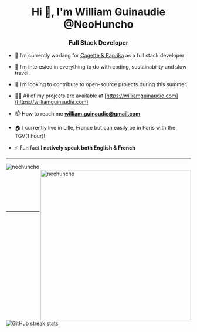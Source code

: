 <h1 align="center">Hi 👋, I'm William Guinaudie @NeoHuncho</h1>
<h3 align="center">Full Stack Developer</h3>

- 🔭 I’m currently working for [Cagette & Paprika](https://www.cagette-et-paprika.com/) as a full stack developer

- 👀 I’m interested in everything to do with coding, sustainability and slow travel.

- 💞️ I’m looking to contribute to open-source projects during this summer.

- 👨‍💻 All of my projects are available at [https://williamguinaudie.com](https://williamguinaudie.com)

- 📫 How to reach me **william.guinaudie@gmail.com**

- 🏠 I currently live in Lille, France but can easily be in Paris with the TGV(1 hour)!

- ⚡ Fun fact **I natively speak both English & French**

<hr/>
<p><img align="left" src="https://github-readme-stats.vercel.app/api/top-langs?username=neohuncho&exclude_repo=my-portfolio old&show_icons=true&locale=en&layout=compact&theme=chartreuse-dark" alt="neohuncho" /></p>
<p>&nbsp;<img align="right" src="https://github-readme-stats.vercel.app/api?username=neohuncho&show_icons=true&locale=en&theme=chartreuse-dark" alt="neohuncho" width="410" /></p>
<br><br><br><br><br>
<hr>

![GitHub streak stats](https://github-readme-streak-stats.herokuapp.com/?user=neohuncho&show_icons=true&locale=en&layout=compact&theme=chartreuse-dark)


